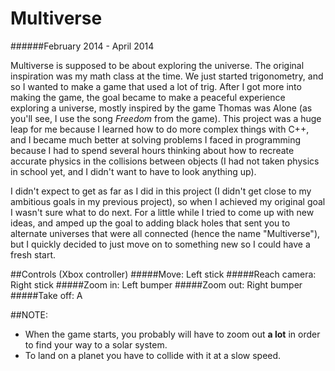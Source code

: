 # Multiverse 
######February 2014 - April 2014
 
Multiverse is supposed to be about exploring the universe. The original inspiration was my math class at the time. We just started trigonometry, and so I wanted to make a game that used a lot of trig. After I got more into making the game, the goal became to make a peaceful experience exploring a universe, mostly inspired by the game Thomas was Alone (as you'll see, I use the song *Freedom* from the game). This project was a huge leap for me because I learned how to do more complex things with C++, and I became much better at solving problems I faced in programming because I had to spend several hours thinking about how to recreate accurate physics in the collisions between objects (I had not taken physics in school yet, and I didn't want to have to look anything up).

I didn't expect to get as far as I did in this project (I didn't get close to my ambitious goals in my previous project), so when I achieved my original goal I wasn't sure what to do next. For a little while I tried to come up with new ideas, and amped up the goal to adding black holes that sent you to alternate universes that were all connected (hence the name "Multiverse"), but I quickly decided to just move on to something new so I could have a fresh start.

 
##Controls (Xbox controller)
#####Move: Left stick
#####Reach camera: Right stick
#####Zoom in: Left bumper
#####Zoom out: Right bumper
#####Take off: A

##NOTE: 
- When the game starts, you probably will have to zoom out **a lot** in order to find your way to a solar system.
- To land on a planet you have to collide with it at a slow speed.
